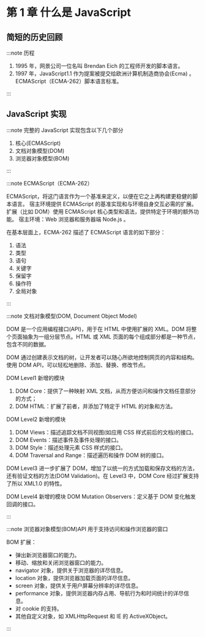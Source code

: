 # 第 1 章 什么是 JavaScript

## 简短的历史回顾

:::note 历程

1. 1995 年，网景公司一位名叫 Brendan Eich 的工程师开发的脚本语言。
2. 1997 年，JavaScript1.1 作为提案被提交给欧洲计算机制造商协会(Ecma) 。ECMAScript（ECMA-262）脚本语言标准。

:::

## JavaScript 实现

:::note 完整的 JavaScript 实现包含以下几个部分

1. 核心(ECMAScript)
2. 文档对象模型(DOM)
3. 浏览器对象模型(BOM)

:::

:::note ECMAScript（ECMA-262）

ECMAScript，将这门语言作为一个基准来定义，以便在它之上再构建更稳健的脚本语言。
宿主环境提供 ECMAScript 的基准实现和与环境自身交互必需的扩展。
扩展（比如 DOM）使用 ECMAScript 核心类型和语法，提供特定于环境的额外功能。
宿主环境：Web 浏览器和服务器端 Node.js 。

在基本层面上，ECMA-262 描述了 ECMAScript 语言的如下部分：

1. 语法
2. 类型
3. 语句
4. 关键字
5. 保留字
6. 操作符
7. 全局对象

:::

:::note 文档对象模型(DOM, Document Object Model)

DOM 是一个应用编程接口(API)，用于在 HTML 中使用扩展的 XML。DOM 将整个页面抽象为一组分层节点。HTML 或 XML 页面的每个组成部分都是一种节点，包含不同的数据。

DOM 通过创建表示文档的树，让开发者可以随心所欲地控制网页的内容和结构。使用 DOM API，可以轻松地删除、添加、替换、修改节点。

DOM Level1 新增的模块

1. DOM Core：提供了一种映射 XML 文档，从而方便访问和操作文档任意部分的方式；
2. DOM HTML：扩展了前者，并添加了特定于 HTML 的对象和方法。

DOM Level2 新增的模块

1. DOM Views：描述追踪文档不同视图(如应用 CSS 样式前后的文档)的接口。
2. DOM Events：描述事件及事件处理的接口。
3. DOM Style：描述处理元素 CSS 样式的接口。
4. DOM Traversal and Range：描述遍历和操作 DOM 树的接口。

DOM Level3 进一步扩展了 DOM，增加了以统一的方式加载和保存文档的方法，还有验证文档的方法(DOM Validation)。在 Level3 中，DOM Core 经过扩展支持了所以 XML1.0 的特性。

DOM Level4 新增的模块 DOM Mutation Observers：定义基于 DOM 变化触发回调的接口。

:::

:::note 浏览器对象模型(BOM)API 用于支持访问和操作浏览器的窗口

BOM 扩展：

- 弹出新浏览器窗口的能力。
- 移动、缩放和关闭浏览器窗口的能力。
- navigator 对象，提供关于浏览器的详尽信息。
- location 对象，提供浏览器加载页面的详尽信息。
- screen 对象，提供关于用户屏幕分辨率的详尽信息。
- performance 对象，提供浏览器内存占用、导航行为和时间统计的详尽信息。
- 对 cookie 的支持。
- 其他自定义对象，如 XMLHttpRequest 和 IE 的 ActiveXObject。

:::
